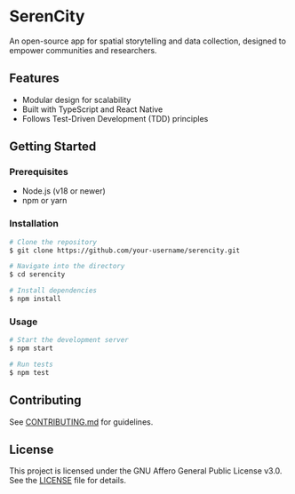 # SerenCity

An open-source app for spatial storytelling and data collection, designed to empower communities and researchers. 

## Features
- Modular design for scalability
- Built with TypeScript and React Native
- Follows Test-Driven Development (TDD) principles

## Getting Started
### Prerequisites
- Node.js (v18 or newer)
- npm or yarn

### Installation
```bash
# Clone the repository
$ git clone https://github.com/your-username/serencity.git

# Navigate into the directory
$ cd serencity

# Install dependencies
$ npm install
```

### Usage
```bash
# Start the development server
$ npm start

# Run tests
$ npm test
```

## Contributing
See [CONTRIBUTING.md](CONTRIBUTING.md) for guidelines.

## License
This project is licensed under the GNU Affero General Public License v3.0. See the [LICENSE](LICENSE) file for details.
